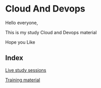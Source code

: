 # Cloud And Devops

Hello everyone,

This is my study Cloud and Devops material

Hope you Like

## Index

[Live study sessions](./lives)


[Training material](./training-material)

